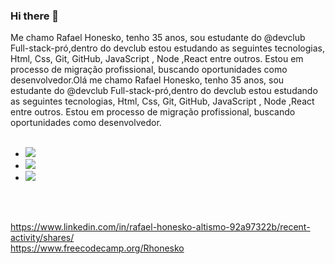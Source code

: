 ### Hi there 👋

Me chamo Rafael Honesko, tenho 35 anos, sou estudante do @devclub Full-stack-pró,dentro do devclub estou estudando as seguintes tecnologias, Html, Css, Git, GitHub, JavaScript , Node ,React entre outros.
Estou em processo de migração profissional, buscando oportunidades como desenvolvedor.Olá me chamo Rafael Honesko, tenho 35 anos, sou estudante do @devclub Full-stack-pró,dentro do devclub estou estudando as seguintes tecnologias, Html, Css, Git, GitHub, JavaScript , Node ,React entre outros. Estou em processo de migração profissional, buscando oportunidades como desenvolvedor.
<br>
<br>

-  <img src="https://img.shields.io/badge/HTML5-E34F26?style=for-the-badge&logo=html5&logoColor=white" >
-  <img src="https://img.shields.io/badge/CSS3-1572B6?style=for-the-badge&logo=css3&logoColor=white">
-  <img src="https://img.shields.io/badge/JavaScript-F7DF1E?style=for-the-badge&logo=javascript&logoColor=black">
<br>
<br>

<a>https://www.linkedin.com/in/rafael-honesko-altismo-92a97322b/recent-activity/shares/</a>
<br>
<a>https://www.freecodecamp.org/Rhonesko</a>
